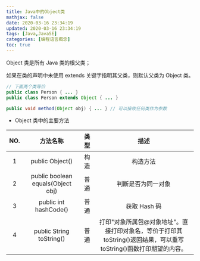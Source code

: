 ```yaml
---
title: Java中的Object类
mathjax: false
date: 2020-03-16 23:34:19
updated: 2020-03-16 23:34:19
tags: [Java,JavaSE]
categories: [编程语言概念]
toc: true
---
```


Object 类是所有 Java 类的根父类；

如果在类的声明中未使用 extends 关键字指明其父类，则默认父类为 Object 类。

```java
// 下面两个类等价
public class Person { ... }
public class Person extends Object { ... }
```

``` java
public void method(Object obj) { ... } // 可以接收任何类作为参数
```

<!--more-->

* Object 类中的主要方法

| NO.  |             方法名称              | 类型 |                             描述                             |
| :--: | :-------------------------------: | :--: | :----------------------------------------------------------: |
|  1   |          public Object()          | 构造 |                           构造方法                           |
|  2   | public boolean equals(Object obj) | 普通 |                      判断是否为同一对象                      |
|  3   |       public int hashCode()       | 普通 |                         获取 Hash 码                         |
|  4   |     public String toString()      | 普通 | 打印"对象所属包@对象地址"。直接打印对象名，等价于打印其toString()返回结果，可以重写toString()函数打印期望的内容。 |

